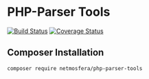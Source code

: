 # PHP-Parser Tools

[![Build Status](https://travis-ci.org/Netmosfera/PHPParserTools.svg?branch=master)](https://travis-ci.org/Netmosfera/PHPParserTools)
[![Coverage Status](https://coveralls.io/repos/github/Netmosfera/PHPParserTools/badge.svg?branch=master)](https://coveralls.io/github/Netmosfera/PHPParserTools?branch=master)

## Composer Installation

```
composer require netmosfera/php-parser-tools
```
